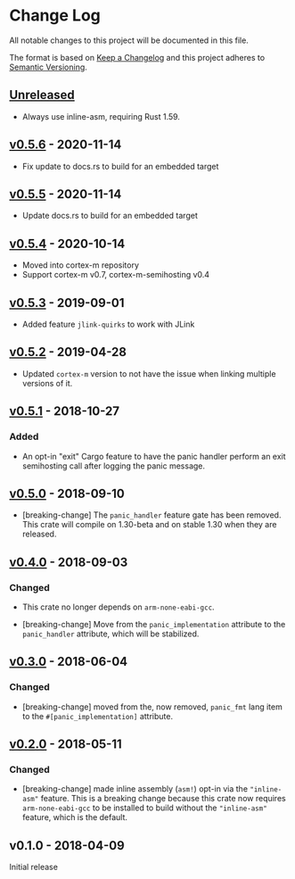 # Change Log

All notable changes to this project will be documented in this file.

The format is based on [Keep a Changelog](http://keepachangelog.com/)
and this project adheres to [Semantic Versioning](http://semver.org/).

## [Unreleased]

- Always use inline-asm, requiring Rust 1.59.

## [v0.5.6] - 2020-11-14

- Fix update to docs.rs to build for an embedded target

## [v0.5.5] - 2020-11-14

- Update docs.rs to build for an embedded target

## [v0.5.4] - 2020-10-14

- Moved into cortex-m repository
- Support cortex-m v0.7, cortex-m-semihosting v0.4

## [v0.5.3] - 2019-09-01

- Added feature `jlink-quirks` to work with JLink

## [v0.5.2] - 2019-04-28

- Updated `cortex-m` version to not have the issue when linking multiple
  versions of it.

## [v0.5.1] - 2018-10-27

### Added

- An opt-in "exit" Cargo feature to have the panic handler perform an exit
  semihosting call after logging the panic message.

## [v0.5.0] - 2018-09-10

- [breaking-change] The `panic_handler` feature gate has been removed. This
  crate will compile on 1.30-beta and on stable 1.30 when they are released.

## [v0.4.0] - 2018-09-03

### Changed

- This crate no longer depends on `arm-none-eabi-gcc`.

- [breaking-change] Move from the `panic_implementation` attribute to the
  `panic_handler` attribute, which will be stabilized.

## [v0.3.0] - 2018-06-04

### Changed

- [breaking-change] moved from the, now removed, `panic_fmt` lang item to the
  `#[panic_implementation]` attribute.

## [v0.2.0] - 2018-05-11

### Changed

- [breaking-change] made inline assembly (`asm!`) opt-in via the `"inline-asm"` feature. This is a
  breaking change because this crate now requires `arm-none-eabi-gcc` to be installed to build
  without the `"inline-asm"` feature, which is the default.

## v0.1.0 - 2018-04-09

Initial release

[Unreleased]: https://github.com/rust-embedded/panic-semihosting/compare/p-sh-v0.5.6...HEAD
[v0.5.6]: https://github.com/rust-embedded/cortex-m/compare/p-sh-v0.5.5...p-sh-v0.5.6
[v0.5.5]: https://github.com/rust-embedded/cortex-m/compare/p-sh-v0.5.4...p-sh-v0.5.5
[v0.5.4]: https://github.com/rust-embedded/cortex-m/compare/p-sh-v0.5.3...p-sh-v0.5.4
[v0.5.3]: https://github.com/rust-embedded/panic-semihosting/compare/v0.5.2...v0.5.3
[v0.5.2]: https://github.com/rust-embedded/panic-semihosting/compare/v0.5.1...v0.5.2
[v0.5.1]: https://github.com/rust-embedded/panic-semihosting/compare/v0.5.0...v0.5.1
[v0.5.0]: https://github.com/rust-embedded/panic-semihosting/compare/v0.4.0...v0.5.0
[v0.4.0]: https://github.com/rust-embedded/panic-semihosting/compare/v0.3.0...v0.4.0
[v0.3.0]: https://github.com/rust-embedded/panic-semihosting/compare/v0.2.0...v0.3.0
[v0.2.0]: https://github.com/rust-embedded/panic-semihosting/compare/v0.1.0...v0.2.0
